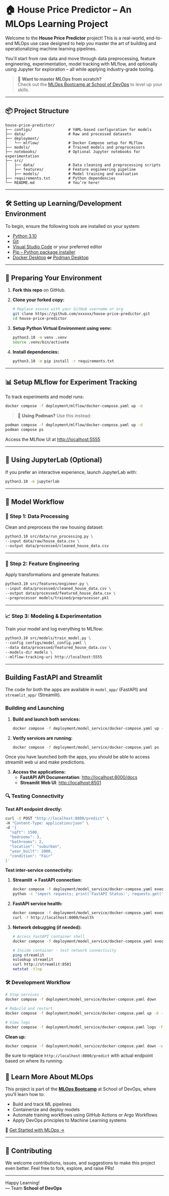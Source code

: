 # 🏠 House Price Predictor – An MLOps Learning Project

Welcome to the **House Price Predictor** project! This is a real-world, end-to-end MLOps use case designed to help you master the art of building and operationalizing machine learning pipelines.

You'll start from raw data and move through data preprocessing, feature engineering, experimentation, model tracking with MLflow, and optionally using Jupyter for exploration – all while applying industry-grade tooling.

> 🚀 **Want to master MLOps from scratch?**  
Check out the [MLOps Bootcamp at School of DevOps](https://schoolofdevops.com) to level up your skills.

---

## 📦 Project Structure

```
house-price-predictor/
├── configs/                # YAML-based configuration for models
├── data/                   # Raw and processed datasets
├── deployment/
│   └── mlflow/             # Docker Compose setup for MLflow
├── models/                 # Trained models and preprocessors
├── notebooks/              # Optional Jupyter notebooks for experimentation
├── src/
│   ├── data/               # Data cleaning and preprocessing scripts
│   ├── features/           # Feature engineering pipeline
│   ├── models/             # Model training and evaluation
├── requirements.txt        # Python dependencies
└── README.md               # You’re here!
```

---

## 🛠️ Setting up Learning/Development Environment

To begin, ensure the following tools are installed on your system:

- [Python 3.10](https://www.python.org/downloads/)
- [Git](https://git-scm.com/)
- [Visual Studio Code](https://code.visualstudio.com/) or your preferred editor
- [Pip – Python package installer](https://pip.pypa.io/en/stable/)
- [Docker Desktop](https://www.docker.com/products/docker-desktop/) **or** [Podman Desktop](https://podman-desktop.io/)

---

## 🚀 Preparing Your Environment

1. **Fork this repo** on GitHub.

2. **Clone your forked copy:**

   ```bash
   # Replace xxxxxx with your GitHub username or org
   git clone https://github.com/xxxxxx/house-price-predictor.git
   cd house-price-predictor
   ```

3. **Setup Python Virtual Environment using venv:**

   ```bash
   python3.10 -m venv .venv
   source .venv/bin/activate
   ```

4. **Install dependencies:**

   ```bash
   python3.10 -m pip install -r requirements.txt
   ```

---

## 📊 Setup MLflow for Experiment Tracking

To track experiments and model runs:

```bash
docker compose -f deployment/mlflow/docker-compose.yaml up -d
```

> 🐧 **Using Podman?** Use this instead:

```bash
podman compose -f deployment/mlflow/docker-compose.yaml up -d
podman compose ps
```

Access the MLflow UI at [http://localhost:5555](http://localhost:5555)

---

## 📒 Using JupyterLab (Optional)

If you prefer an interactive experience, launch JupyterLab with:

```bash
python3.10 -m jupyterlab
```

---

## 🔁 Model Workflow

### 🧹 Step 1: Data Processing

Clean and preprocess the raw housing dataset:

```bash
python3.10 src/data/run_processing.py \
--input data/raw/house_data.csv \
--output data/processed/cleaned_house_data.csv
```

---

### 🧠 Step 2: Feature Engineering

Apply transformations and generate features:

```bash
python3.10 src/features/engineer.py \
--input data/processed/cleaned_house_data.csv \
--output data/processed/featured_house_data.csv \
--preprocessor models/trained/preprocessor.pkl
```

---

### 📈 Step 3: Modeling & Experimentation

Train your model and log everything to MLflow:

```bash
python3.10 src/models/train_model.py \
--config configs/model_config.yaml \
--data data/processed/featured_house_data.csv \
--models-dir models \
--mlflow-tracking-uri http://localhost:5555
```

---


## Building FastAPI and Streamlit 

The code for both the apps are available in `model_app/` (FastAPI) and `streamlit_app/` (Streamlit). 

### Building and Launching

1. **Build and launch both services:**
   ```bash
   docker compose -f deployment/model_service/docker-compose.yaml up -d --build
   ```

2. **Verify services are running:**
   ```bash
   docker compose -f deployment/model_service/docker-compose.yaml ps
   ```
Once you have launched both the apps, you should be able to access streamlit web ui and make predictions. 

3. **Access the applications:**
   - **FastAPI API Documentation**: [http://localhost:8000/docs](http://localhost:8000/docs)
   - **Streamlit Web UI**: [http://localhost:8501](http://localhost:8501)


### 🔍 Testing Connectivity

**Test API endpoint directly:**
```bash
curl -X POST "http://localhost:8000/predict" \
-H "Content-Type: application/json" \
-d '{
  "sqft": 1500,
  "bedrooms": 3,
  "bathrooms": 2,
  "location": "suburban",
  "year_built": 2000,
  "condition": "Fair"
}'
```

**Test inter-service connectivity:**

1. **Streamlit → FastAPI connection:**
   ```bash
   docker compose -f deployment/model_service/docker-compose.yaml exec streamlit \
   python -c "import requests; print('FastAPI Status:', requests.get('http://fastapi:8000/health', timeout=5).status_code)"
   ```

2. **FastAPI service health:**
   ```bash
   docker compose -f deployment/model_service/docker-compose.yaml exec fastapi \
   curl -f http://localhost:8000/health
   ```

3. **Network debugging (if needed):**
   ```bash
   # Access FastAPI container shell
   docker compose -f deployment/model_service/docker-compose.yaml exec fastapi /bin/bash
   
   # Inside container - test network connectivity
   ping streamlit
   nslookup streamlit
   curl http://streamlit:8501
   netstat -tlnp
   ```

### 🛠️ Development Workflow
```bash
# Stop services
docker compose -f deployment/model_service/docker-compose.yaml down

# Rebuild and restart
docker compose -f deployment/model_service/docker-compose.yaml up -d --build

# View logs
docker compose -f deployment/model_service/docker-compose.yaml logs -f
```

**Clean up:**
```bash
docker compose -f deployment/model_service/docker-compose.yaml down -v
```

Be sure to replace `http://localhost:8000/predict` with actual endpoint based on where its running. 


## 🧠 Learn More About MLOps

This project is part of the [**MLOps Bootcamp**](https://schoolofdevops.com) at School of DevOps, where you'll learn how to:

- Build and track ML pipelines
- Containerize and deploy models
- Automate training workflows using GitHub Actions or Argo Workflows
- Apply DevOps principles to Machine Learning systems

🔗 [Get Started with MLOps →](https://schoolofdevops.com)

---

## 🤝 Contributing

We welcome contributions, issues, and suggestions to make this project even better. Feel free to fork, explore, and raise PRs!

---

Happy Learning!  
— Team **School of DevOps**
